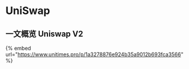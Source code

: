 # UniSwap

## 一文概览 Uniswap V2

{% embed url="https://www.unitimes.pro/p/1a3278876e924b35a9012b693fca3566" %}



